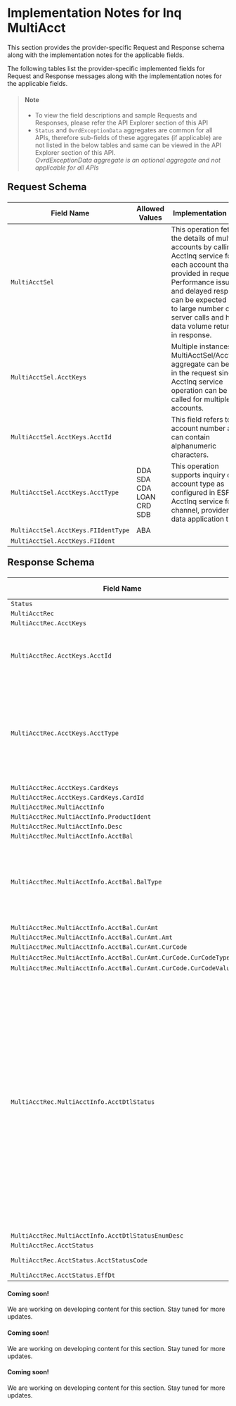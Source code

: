 # Implementation Notes for Inq MultiAcct
This section provides the provider-specific Request and Response schema along with the implementation notes for the applicable fields.
<!-- 
type: tab 
titles: Premier, Precision, Signature, DNA, 
-->


The following tables list the provider-specific implemented fields for Request and Response messages along with the implementation notes for the applicable fields. 


<!-- theme: info -->
> #### Note
> 
> - To view the field descriptions and sample Requests and Responses, please refer the API Explorer section of this API
> - `Status` and `OvrdExceptionData` aggregates are common for all APIs, therefore sub-fields of these aggregates (if applicable) are not listed in the below tables and same can be viewed in the API Explorer section of this API.<br>*OvrdExceptionData aggregate is an optional aggregate and not applicable for all APIs*


<p style="font-size: 22px; font-weight: bold;"> Request Schema </p>


|Field Name|Allowed Values|Implementation Note|
|----|----|----|
|`MultiAcctSel`||This operation fetches the details of multiple accounts by calling AcctInq service for each account that is provided in request.<br>Performance issues and delayed response can be expected due to large number of server calls and higher data volume returned in response.|
|`MultiAcctSel.AcctKeys`||Multiple instances of MultiAcctSel/AcctKeys aggregate can be sent in the request since AcctInq service operation can be called for multiple accounts.|
|`MultiAcctSel.AcctKeys.AcctId`||This field refers to the account number and can contain alphanumeric characters.|
|`MultiAcctSel.AcctKeys.AcctType`|DDA<br>SDA<br>CDA<br>LOAN<br>CRD<br>SDB|This operation supports inquiry of an account type as configured in ESF for AcctInq service for channel, provider and data application type.|
|`MultiAcctSel.AcctKeys.FIIdentType`|ABA|  |
|`MultiAcctSel.AcctKeys.FIIdent`||  |


<p style="font-size: 22px; font-weight: bold;">  Response Schema </p>



|Field Name|Allowed Values|Implementation Note|
|----|----|----|
|`Status`|||
|`MultiAcctRec`|||
|`MultiAcctRec.AcctKeys`|||
|`MultiAcctRec.AcctKeys.AcctId`||This field refers to the account number and can contain alphanumeric characters.|
|`MultiAcctRec.AcctKeys.AcctType`|DDA<br>SDA<br>CDA<br>LOAN<br>SDB<br>CRD|This operation supports inquiry of an account type as configured in ESF for AcctInq service for channel, provider and data application type.|
|`MultiAcctRec.AcctKeys.CardKeys`|||
|`MultiAcctRec.AcctKeys.CardKeys.CardId`|||
|`MultiAcctRec.MultiAcctInfo`|||
|`MultiAcctRec.MultiAcctInfo.ProductIdent`|||
|`MultiAcctRec.MultiAcctInfo.Desc`|||
|`MultiAcctRec.MultiAcctInfo.AcctBal`|||
|`MultiAcctRec.MultiAcctInfo.AcctBal.BalType`|See BalType Tab|Balance type returned in response for an account is dependent on the AcctType (DDA, SDA, CDA LOAN, CRD or SDB).|
|`MultiAcctRec.MultiAcctInfo.AcctBal.CurAmt`|||
|`MultiAcctRec.MultiAcctInfo.AcctBal.CurAmt.Amt`|||
|`MultiAcctRec.MultiAcctInfo.AcctBal.CurAmt.CurCode`|||
|`MultiAcctRec.MultiAcctInfo.AcctBal.CurAmt.CurCode.CurCodeType`|ISO4217-Alpha||
|`MultiAcctRec.MultiAcctInfo.AcctBal.CurAmt.CurCode.CurCodeValue`|||
|`MultiAcctRec.MultiAcctInfo.AcctDtlStatus`|DDA/SDA:<br>Active<br>Inactive<br>Dormant<br>ChargedOff<br>ClientControlled<br>Closed<br><br>CDA: Client-Defined values<br><br>LOAN:<br>Active<br>Bankrupcty<br>Foreclosure<br>EarlyCollection<br>Closed<br><br>CRD:<br>Active<br>ActiveNoRenew<br>NoWithdrawal<br>HotCard<br>Closed<br><br>SDB:<br>Active<br>Closed<br>PendingClosed||
|`MultiAcctRec.MultiAcctInfo.AcctDtlStatusEnumDesc`|||
|`MultiAcctRec.AcctStatus`|||
|`MultiAcctRec.AcctStatus.AcctStatusCode`|Valid<br>Invalid||
|`MultiAcctRec.AcctStatus.EffDt`|||
<!-- type: tab -->


#### Coming soon!
We are working on developing content for this section. Stay tuned for more updates. 


<!-- type: tab -->


#### Coming soon!
We are working on developing content for this section. Stay tuned for more updates. 


<!-- type: tab -->


#### Coming soon!
We are working on developing content for this section. Stay tuned for more updates. 


<!-- type: tab-end -->
